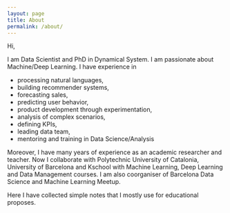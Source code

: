 ```yaml
---
layout: page
title: About
permalink: /about/
---
```


Hi, 

I am Data Scientist and PhD in Dynamical System. I am passionate about Machine/Deep Learning. I
have experience in 
* processing natural languages, 
* building recommender systems, 
* forecasting sales,
* predicting user behavior,
* product development through experimentation,
* analysis of complex scenarios,
* defining KPIs,
* leading data team,
* mentoring and training in Data Science/Analysis

Moreover, I have many years of experience as an academic researcher and teacher. Now I collaborate
with Polytechnic University of Catalonia, University of Barcelona and Kschool with Machine Learning,
Deep Learning and Data Management courses. I am also coorganiser of Barcelona Data Science and
Machine Learning Meetup.

Here I have collected simple notes that I mostly use for educational proposes.


